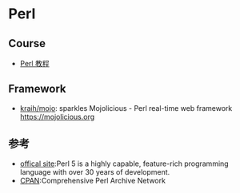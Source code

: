 # Perl

## Course

* [Perl 教程](http://www.runoob.com/perl/perl-tutorial.html)

## Framework

* [kraih/mojo](https://github.com/kraih/mojo): sparkles Mojolicious - Perl real-time web framework <https://mojolicious.org>

## 参考

* [offical site](http://www.perl.org/):Perl 5 is a highly capable, feature-rich programming language with over 30 years of development.
* [CPAN](https://www.cpan.org/):Comprehensive Perl Archive Network
